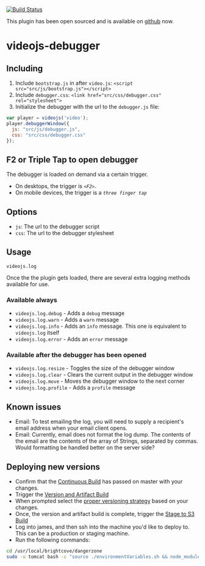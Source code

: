 [![Build Status](http://teamcity/app/rest/builds/buildType:\(id:ExperimentalVideoJsPlayerDebugger_10Continuous\)/statusIcon)](http://trunkcity/viewType.html?buildTypeId=ExperimentalVideoJsPlayerDebugger_10Continuous&guest=1)

This plugin has been open sourced and is available on [github](https://github.com/brightcove/videojs-debugger) now.


# videojs-debugger

## Including

1. Include `bootstrap.js` in after `video.js`: `<script src="src/js/bootstrap.js"></script>`
2. Include `debugger.css`: `<link href="src/css/debugger.css" rel="stylesheet">`
3. Initialize the debugger with the url to the `debugger.js` file:

```js
var player = videojs('video');
player.debuggerWindow({
  js: "src/js/debugger.js",
  css: "src/css/debugger.css"
});
```

## F2 or Triple Tap to open debugger

The debugger is loaded on demand via a certain trigger.
* On desktops, the trigger is *`<F2>`*.
* On mobile devices, the trigger is a *`three finger tap`*

## Options

* `js`: The url to the debugger script
* `css`: The url to the debugger stylesheet

## Usage

`videojs.log`

Once the the plugin gets loaded, there are several extra logging methods available for use.
### Available always
* `videojs.log.debug` - Adds a `debug` message
* `videojs.log.warn` - Adds a `warn` message
* `videojs.log.info` - Adds an `info` message. This one is equivalent to `videojs.log` itself
* `videojs.log.error` - Adds an `error` message

### Available after the debugger has been opened
* `videojs.log.resize` - Toggles the size of the debugger window
* `videojs.log.clear` - Clears the current output in the debugger window
* `videojs.log.move` - Moves the debugger window to the next corner
* `videojs.log.profile` - Adds a <code>profile</code> message

## Known issues

* Email: To test emailing the log, you will need to supply a recipient's email address when your email client opens.
* Email: Currently, email does not format the log dump.  The contents of the email are the contents of the array of Strings, separated by commas.  Would formatting be handled better on the server side?

## Deploying new versions

* Confirm that the [Continuous Build](http://trunkcity/viewType.html?buildTypeId=ExperimentalVideoJsPlayerDebugger_10Continuous) has passed on master with your changes.
* Trigger the [Version and Artifact Build](http://trunkcity/viewType.html?buildTypeId=ExperimentalVideoJsPlayerDebugger_11CreateVersionedReleaseArtifact)
* When prompted select the [proper versioning strategy](http://semver.org/) based on your changes.
* Once, the version and artifact build is complete, trigger the [Stage to S3 Build](http://trunkcity/viewType.html?buildTypeId=ExperimentalVideoJsPlayerDebugger_12StageToS3)
* Log into james, and then ssh into the machine you'd like to deploy to.  This can be a production or staging machine.
* Run the following commands: 

```bash
cd /usr/local/brightcove/dangerzone
sudo -u tomcat bash -c "source ./environmentVariables.sh && node_modules/grunt-cli/bin/grunt --gruntfile=node_modules/cdn-deploy/Gruntfile.js --name=videojs-debugger --number=production"
```
